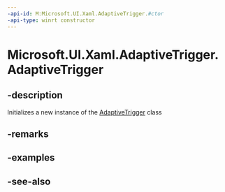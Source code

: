 ```yaml
---
-api-id: M:Microsoft.UI.Xaml.AdaptiveTrigger.#ctor
-api-type: winrt constructor
---
```


<!-- Method syntax
public AdaptiveTrigger()
-->

# Microsoft.UI.Xaml.AdaptiveTrigger.AdaptiveTrigger

## -description
Initializes a new instance of the [AdaptiveTrigger](adaptivetrigger.md) class

## -remarks

## -examples

## -see-also
